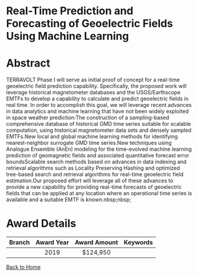 
Real-Time Prediction and Forecasting of Geoelectric Fields Using Machine Learning
=================================================================================

# Abstract


TERRAVOLT Phase I will serve as initial proof of concept for a real-time geoelectric field prediction capability. Specifically, the proposed work will leverage historical magnetometer databases and the USGS/Earthscope EMTFs to develop a capability to calculate and predict geoelectric fields in real time. In order to accomplish this goal, we will leverage recent advances in data analytics and machine learning that have not been widely exploited in space weather prediction:The construction of a sampling-based comprehensive database of historical GMD time series suitable for scalable computation, using historical magnetometer data sets and densely sampled EMTFs.New local and global machine learning methods for identifying nearest-neighbor surrogate GMD time series.New techniques using Analogue Ensemble (AnEn) modeling for the time-evolved machine learning prediction of geomagnetic fields and associated quantitative forecast error boundsScalable search methods based on advances in data indexing and retrieval algorithms such as Locality Preserving Hashing and optimized tree-based search and retrieval algorithms for real-time geoelectric field estimation.Our proposed effort will leverage all of these advances to provide a new capability for providing real-time forecasts of geoelectric fields that can be applied at any location where an operational time series is available and a suitable EMTF is known.nbsp;nbsp;  

# Award Details

|Branch|Award Year|Award Amount|Keywords|
| :---: | :---: | :---: | :---: |
||2019|$124,950||
  
  


[Back to Home](https://github.com/chrischow/dod_sbir_awards#524)